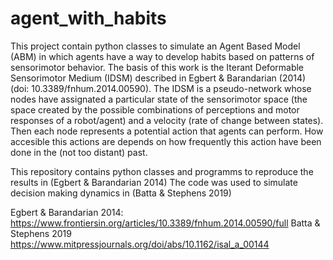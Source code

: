 # agent_with_habits
This project contain python classes to simulate an Agent Based Model (ABM) in which agents have a way to develop habits based on patterns of sensorimotor behavior. The basis of this work is the Iterant Deformable Sensorimotor Medium (IDSM) described in Egbert &amp; Barandarian (2014) (doi: 10.3389/fnhum.2014.00590). The IDSM is a pseudo-network whose nodes have assignated a particular state of the sensorimotor space (the space created by the possible combinations of perceptions and motor responses of a robot/agent) and a velocity (rate of change between states). Then each node represents a potential action that agents can perform. How accesible this actions are depends on how frequently this action have been done in the (not too distant) past.

This repository contains python classes and programms to reproduce the results in (Egbert & Barandarian 2014)
The code was used to simulate decision making dynamics in (Batta & Stephens 2019) 

Egbert & Barandarian 2014: https://www.frontiersin.org/articles/10.3389/fnhum.2014.00590/full
Batta & Stephens 2019 https://www.mitpressjournals.org/doi/abs/10.1162/isal_a_00144

